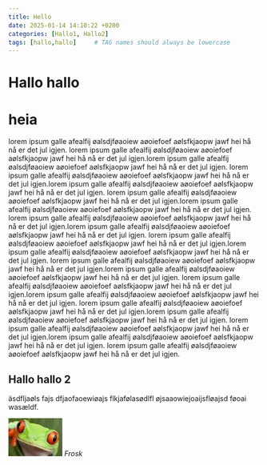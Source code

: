 ```yaml
---
title: Hello
date: 2025-01-14 14:10:22 +0200
categories: [Hallo1, Hallo2]
tags: [hallo,hallo]     # TAG names should always be lowercase
---
```


# Hallo hallo 


# heia 
lorem ipsum galle afealfij øalsdjføaoiew aøoiefoef aølsfkjaopw jawf hei hå nå er det jul igjen. lorem ipsum galle afealfij øalsdjføaoiew aøoiefoef aølsfkjaopw jawf hei hå nå er det jul igjen.lorem ipsum galle afealfij øalsdjføaoiew aøoiefoef aølsfkjaopw jawf hei hå nå er det jul igjen. lorem ipsum galle afealfij øalsdjføaoiew aøoiefoef aølsfkjaopw jawf hei hå nå er det jul igjen.lorem ipsum galle afealfij øalsdjføaoiew aøoiefoef aølsfkjaopw jawf hei hå nå er det jul igjen. lorem ipsum galle afealfij øalsdjføaoiew aøoiefoef aølsfkjaopw jawf hei hå nå er det jul igjen.lorem ipsum galle afealfij øalsdjføaoiew aøoiefoef aølsfkjaopw jawf hei hå nå er det jul igjen. lorem ipsum galle afealfij øalsdjføaoiew aøoiefoef aølsfkjaopw jawf hei hå nå er det jul igjen.lorem ipsum galle afealfij øalsdjføaoiew aøoiefoef aølsfkjaopw jawf hei hå nå er det jul igjen. lorem ipsum galle afealfij øalsdjføaoiew aøoiefoef aølsfkjaopw jawf hei hå nå er det jul igjen.lorem ipsum galle afealfij øalsdjføaoiew aøoiefoef aølsfkjaopw jawf hei hå nå er det jul igjen. lorem ipsum galle afealfij øalsdjføaoiew aøoiefoef aølsfkjaopw jawf hei hå nå er det jul igjen.lorem ipsum galle afealfij øalsdjføaoiew aøoiefoef aølsfkjaopw jawf hei hå nå er det jul igjen. lorem ipsum galle afealfij øalsdjføaoiew aøoiefoef aølsfkjaopw jawf hei hå nå er det jul igjen.lorem ipsum galle afealfij øalsdjføaoiew aøoiefoef aølsfkjaopw jawf hei hå nå er det jul igjen. lorem ipsum galle afealfij øalsdjføaoiew aøoiefoef aølsfkjaopw jawf hei hå nå er det jul igjen.lorem ipsum galle afealfij øalsdjføaoiew aøoiefoef aølsfkjaopw jawf hei hå nå er det jul igjen. lorem ipsum galle afealfij øalsdjføaoiew aøoiefoef aølsfkjaopw jawf hei hå nå er det jul igjen.lorem ipsum galle afealfij øalsdjføaoiew aøoiefoef aølsfkjaopw jawf hei hå nå er det jul igjen. lorem ipsum galle afealfij øalsdjføaoiew aøoiefoef aølsfkjaopw jawf hei hå nå er det jul igjen.

## Hallo hallo 2

äsdfljaøls fajs dfjaofaoewiøajs flkjafølasødlfl øjsaaowiejoaijsfløajsd føoai wasældf.


![img-description](/media/frog.png)
_Frosk_

